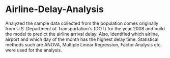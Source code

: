 # Airline-Delay-Analysis
                                                      
Analyzed the sample data collected from the population comes originally from U.S. Department of Transportation's (DOT) for the year 2008 and build the model to predict the airline arrival delay. Also, identified which airline, airport and which day of the month has the highest delay time. Statistical methods such are ANOVA, Multiple Linear Regression, Factor Analysis etc. were used for the analysis.
